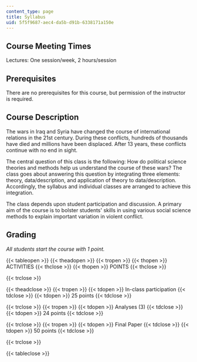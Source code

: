 ```yaml
---
content_type: page
title: Syllabus
uid: 5f5f9687-aec4-da5b-d91b-6338171a150e
---
```


Course Meeting Times
--------------------

Lectures: One session/week, 2 hours/session

Prerequisites
-------------

There are no prerequisites for this course, but permission of the instructor is required.

Course Description
------------------

The wars in Iraq and Syria have changed the course of international relations in the 21st century. During these conflicts, hundreds of thousands have died and millions have been displaced. After 13 years, these conflicts continue with no end in sight.

The central question of this class is the following: How do political science theories and methods help us understand the course of these wars? The class goes about answering this question by integrating three elements: theory, data/description, and application of theory to data/description. Accordingly, the syllabus and individual classes are arranged to achieve this integration.

The class depends upon student participation and discussion. A primary aim of the course is to bolster students' skills in using various social science methods to explain important variation in violent conflict.

Grading
-------

_All students start the course with 1 point._

{{< tableopen >}}
{{< theadopen >}}
{{< tropen >}}
{{< thopen >}}
ACTIVITIES
{{< thclose >}}
{{< thopen >}}
POINTS
{{< thclose >}}

{{< trclose >}}

{{< theadclose >}}
{{< tropen >}}
{{< tdopen >}}
In-class participation
{{< tdclose >}}
{{< tdopen >}}
25 points
{{< tdclose >}}

{{< trclose >}}
{{< tropen >}}
{{< tdopen >}}
Analyses (3)
{{< tdclose >}}
{{< tdopen >}}
24 points
{{< tdclose >}}

{{< trclose >}}
{{< tropen >}}
{{< tdopen >}}
Final Paper
{{< tdclose >}}
{{< tdopen >}}
50 points
{{< tdclose >}}

{{< trclose >}}

{{< tableclose >}}